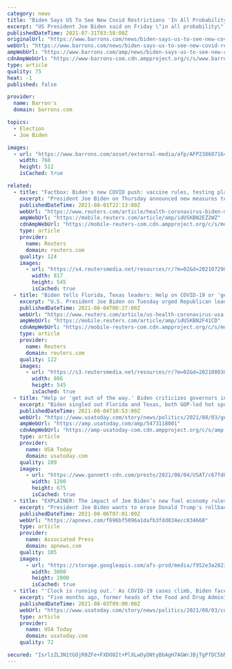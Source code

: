 ```yaml
---
category: news
title: "Biden Says US To See New Covid Restrictions 'In All Probability'"
excerpt: "US President Joe Biden said on Friday \"in all probability\" new guidelines or restrictions would be imposed in the United States in response to a resurgence of Covid-19 cases."
publishedDateTime: 2021-07-31T03:58:00Z
originalUrl: "https://www.barrons.com/news/biden-says-us-to-see-new-covid-restrictions-in-all-probability-01627689608"
webUrl: "https://www.barrons.com/news/biden-says-us-to-see-new-covid-restrictions-in-all-probability-01627689608"
ampWebUrl: "https://www.barrons.com/amp/news/biden-says-us-to-see-new-covid-restrictions-in-all-probability-01627689608"
cdnAmpWebUrl: "https://www-barrons-com.cdn.ampproject.org/c/s/www.barrons.com/amp/news/biden-says-us-to-see-new-covid-restrictions-in-all-probability-01627689608"
type: article
quality: 75
heat: -1
published: false

provider:
  name: Barron's
  domain: barrons.com

topics:
  - Election
  - Joe Biden

images:
  - url: "https://www.barrons.com/asset/external-media/afp/AFP2386071646288012197218104372370316208947---1.jpg"
    width: 768
    height: 512
    isCached: true

related:
  - title: "Factbox: Biden's new COVID push: vaccine rules, testing plans, hard cash"
    excerpt: "President Joe Biden on Thursday announced new measures to stop the spread of COVID-19 and the new Delta variant in the United States that will impact millions of federal workers, contractors and private citizens."
    publishedDateTime: 2021-08-01T22:13:00Z
    webUrl: "https://www.reuters.com/article/health-coronavirus-biden-measures/factbox-bidens-new-covid-push-vaccine-rules-testing-plans-hard-cash-idUSL1N2P533F"
    ampWebUrl: "https://mobile.reuters.com/article/amp/idUSKBN2EZ2WZ"
    cdnAmpWebUrl: "https://mobile-reuters-com.cdn.ampproject.org/c/s/mobile.reuters.com/article/amp/idUSKBN2EZ2WZ"
    type: article
    provider:
      name: Reuters
      domain: reuters.com
    quality: 124
    images:
      - url: "https://s4.reutersmedia.net/resources/r/?m=02&d=20210729&t=2&i=1570403906&w=&fh=545px&fw=&ll=&pl=&sq=&r=LYNXMPEH6S1J9"
        width: 817
        height: 545
        isCached: true
  - title: "Biden tells Florida, Texas leaders: Help on COVID-19 or 'get out of the way'"
    excerpt: "U.S. President Joe Biden on Tuesday urged Republican leaders in Florida and Texas - home to roughly a third of all new U.S. COVID-19 cases - to follow public health guidelines on the pandemic or \"get out of the way\" as the country struggles to contain the rapid spread"
    publishedDateTime: 2021-08-04T00:27:00Z
    webUrl: "https://www.reuters.com/article/us-health-coronavirus-usa-vaccines/white-house-to-florida-texas-leaders-help-on-covid-19-or-get-out-of-the-way-idUSKBN2F41CD"
    ampWebUrl: "https://mobile.reuters.com/article/amp/idUSKBN2F41CD"
    cdnAmpWebUrl: "https://mobile-reuters-com.cdn.ampproject.org/c/s/mobile.reuters.com/article/amp/idUSKBN2F41CD"
    type: article
    provider:
      name: Reuters
      domain: reuters.com
    quality: 122
    images:
      - url: "https://s3.reutersmedia.net/resources/r/?m=02&d=20210803&t=2&i=1570828817&w=&fh=545px&fw=&ll=&pl=&sq=&r=LYNXMPEH720T7"
        width: 886
        height: 545
        isCached: true
  - title: "Help or 'get out of the way.' Biden criticizes governors in Texas and Florida over handling of COVID-19"
    excerpt: "Biden singled out Florida and Texas, both GOP-led hot spots that have pushed back against coronavirus restrictions in recent days."
    publishedDateTime: 2021-08-04T10:53:00Z
    webUrl: "https://www.usatoday.com/story/news/politics/2021/08/03/get-out-of-the-way-biden-wades-into-state-level-fights-over-covid-measures/5473118001/"
    ampWebUrl: "https://amp.usatoday.com/amp/5473118001"
    cdnAmpWebUrl: "https://amp-usatoday-com.cdn.ampproject.org/c/s/amp.usatoday.com/amp/5473118001"
    type: article
    provider:
      name: USA Today
      domain: usatoday.com
    quality: 109
    images:
      - url: "https://www.gannett-cdn.com/presto/2021/08/04/USAT/c67fd80a-cd82-4896-b1e4-23c951fa9387-AP_Biden_3.jpg?auto=webp&crop=4355,2450,x0,y221&format=pjpg&width=1200"
        width: 1200
        height: 675
        isCached: true
  - title: "EXPLAINER: The impact of Joe Biden’s new fuel economy rules"
    excerpt: "President Joe Biden wants to erase Donald Trump's rollback of automobile pollution and fuel economy standards. He proposed new rules Thursday and unveiled a nonbinding deal with most automakers to have electric,"
    publishedDateTime: 2021-08-06T07:01:00Z
    webUrl: "https://apnews.com/f696bf5096a1dafb3fdd834ecc834660"
    type: article
    provider:
      name: Associated Press
      domain: apnews.com
    quality: 105
    images:
      - url: "https://storage.googleapis.com/afs-prod/media/f952e3a282314d48badff3aa29424c7f/3000.jpeg"
        width: 3000
        height: 2000
        isCached: true
  - title: "'Clock is running out.' As COVID-19 cases climb, Biden faces rising pressure to fill top FDA job"
    excerpt: "Five months ago, former heads of the Food and Drug Administration urged Joe Biden to make filling that position a priority but it's still vacant."
    publishedDateTime: 2021-08-03T09:00:00Z
    webUrl: "https://www.usatoday.com/story/news/politics/2021/08/03/covid-19-cases-rise-biden-faces-pressure-fill-vacant-fda-job/5452301001/"
    type: article
    provider:
      name: USA Today
      domain: usatoday.com
    quality: 72

secured: "IsrlzZL3N1tGOjR0ZFe+FXDO8It+PlXLwOyDNtyBbAgH7AGWrJBjTgPfDC5bNuScrDBU2wJlmEqhlpgBlgqgWRXh3GICt3Aj7suBMXBsjA6rvLg/8VwhOi/jjitYgwaOSGWxu/96ATcGyuqyHO9YioEXcjYtmmbLrq7hnyFxLu3ijw4QUG0IRYBr4xMBi+6Rwxun0lZALP4cCAiEKG5IEtEyHsWc87/f2Lv0gIx/VHpq4VPcgtDaWQv2/G5hL67nny+7SGHIqflgbySIF3HSXVY55cVQGZRzuwF91rY+oaXDI/q7s8ectPVfHtmHnA3RIGfuoxq7hGSbsOSOfIt9Xsoro/RLqG9D/hYgKZo5xK8=;wzDJ62yDC/taCeF3+HVUsw=="
---
```


